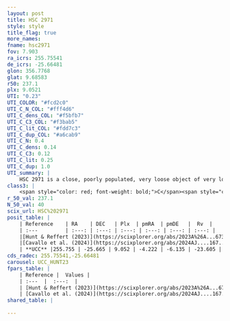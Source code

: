 ```yaml
---
layout: post
title: HSC 2971
style: style
title_flag: true
more_names: 
fname: hsc2971
fov: 7.903
ra_icrs: 255.75541
de_icrs: -25.66481
glon: 356.7768
glat: 9.68583
r50: 237.1
plx: 9.0521
UTI: "0.23"
UTI_COLOR: "#fcd2c0"
UTI_C_N_COL: "#fff4d6"
UTI_C_dens_COL: "#f5bfb7"
UTI_C_C3_COL: "#f3bab5"
UTI_C_lit_COL: "#fdd7c3"
UTI_C_dup_COL: "#a6cab9"
UTI_C_N: 0.4
UTI_C_dens: 0.14
UTI_C_C3: 0.12
UTI_C_lit: 0.25
UTI_C_dup: 1.0
UTI_summary: |
    HSC 2971 is a close, poorly populated, very loose object of very low C3 quality. It was recently reported in the literature.
class3: |
    <span style="color: red; font-weight: bold;">C</span><span style="color: purple; font-weight: bold;">D</span>
r_50_val: 237.1
N_50_val: 40
scix_url: HSC%202971
posit_table: |
    | Reference    | RA    | DEC   | Plx  | pmRA  | pmDE   |  Rv  |
    | :---         | :---: | :---: | :---: | :---: | :---: | :---: |
    |[Hunt & Reffert (2023)](https://scixplorer.org/abs/2023A%26A...673A.114H) | 253.193 | -23.518 | 9.334 | -4.117 | -5.996 | -23.156 |
    |[Cavallo et al. (2024)](https://scixplorer.org/abs/2024AJ....167...12C) | 255.841 | -23.436 | 9.297 | -- | -- | -- |
    | **UCC** |255.755 | -25.665 | 9.052 | -4.222 | -6.135 | -23.605 | 
cds_radec: 255.75541,-25.66481
carousel: UCC_HUNT23
fpars_table: |
    | Reference |  Values |
    | :---  |  :---:  |
    | [Hunt & Reffert (2023)](https://scixplorer.org/abs/2023A%26A...673A.114H) | `AV50=0.101, diffAV50=0.424, MOD50=5.035, logAge50=8.376` |
    | [Cavallo et al. (2024)](https://scixplorer.org/abs/2024AJ....167...12C) | `AV50=0.59, dMod50=5.21, logAge50=8.32, [Fe/H]50=-0.03` |
shared_table: |
    
---
```

